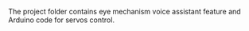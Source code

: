 The project folder contains eye mechanism voice assistant feature and Arduino code for servos control. 
<br><br>
